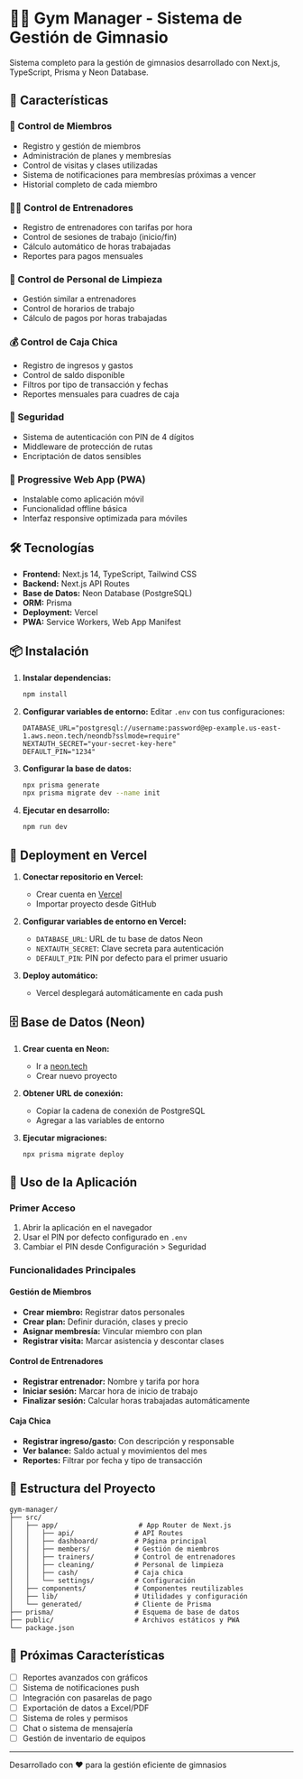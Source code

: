 # 🏋️‍♂️ Gym Manager - Sistema de Gestión de Gimnasio

Sistema completo para la gestión de gimnasios desarrollado con Next.js, TypeScript, Prisma y Neon Database.

## 🚀 Características

### 👥 Control de Miembros
- Registro y gestión de miembros
- Administración de planes y membresías
- Control de visitas y clases utilizadas
- Sistema de notificaciones para membresías próximas a vencer
- Historial completo de cada miembro

### 👨‍🏫 Control de Entrenadores
- Registro de entrenadores con tarifas por hora
- Control de sesiones de trabajo (inicio/fin)
- Cálculo automático de horas trabajadas
- Reportes para pagos mensuales

### 🧹 Control de Personal de Limpieza
- Gestión similar a entrenadores
- Control de horarios de trabajo
- Cálculo de pagos por horas trabajadas

### 💰 Control de Caja Chica
- Registro de ingresos y gastos
- Control de saldo disponible
- Filtros por tipo de transacción y fechas
- Reportes mensuales para cuadres de caja

### 🔐 Seguridad
- Sistema de autenticación con PIN de 4 dígitos
- Middleware de protección de rutas
- Encriptación de datos sensibles

### 📱 Progressive Web App (PWA)
- Instalable como aplicación móvil
- Funcionalidad offline básica
- Interfaz responsive optimizada para móviles

## 🛠️ Tecnologías

- **Frontend:** Next.js 14, TypeScript, Tailwind CSS
- **Backend:** Next.js API Routes
- **Base de Datos:** Neon Database (PostgreSQL)
- **ORM:** Prisma
- **Deployment:** Vercel
- **PWA:** Service Workers, Web App Manifest

## 📦 Instalación

1. **Instalar dependencias:**
   ```bash
   npm install
   ```

2. **Configurar variables de entorno:**
   Editar `.env` con tus configuraciones:
   ```env
   DATABASE_URL="postgresql://username:password@ep-example.us-east-1.aws.neon.tech/neondb?sslmode=require"
   NEXTAUTH_SECRET="your-secret-key-here"
   DEFAULT_PIN="1234"
   ```

3. **Configurar la base de datos:**
   ```bash
   npx prisma generate
   npx prisma migrate dev --name init
   ```

4. **Ejecutar en desarrollo:**
   ```bash
   npm run dev
   ```

## 🚀 Deployment en Vercel

1. **Conectar repositorio en Vercel:**
   - Crear cuenta en [Vercel](https://vercel.com)
   - Importar proyecto desde GitHub

2. **Configurar variables de entorno en Vercel:**
   - `DATABASE_URL`: URL de tu base de datos Neon
   - `NEXTAUTH_SECRET`: Clave secreta para autenticación
   - `DEFAULT_PIN`: PIN por defecto para el primer usuario

3. **Deploy automático:**
   - Vercel desplegará automáticamente en cada push

## 🗄️ Base de Datos (Neon)

1. **Crear cuenta en Neon:**
   - Ir a [neon.tech](https://neon.tech)
   - Crear nuevo proyecto

2. **Obtener URL de conexión:**
   - Copiar la cadena de conexión de PostgreSQL
   - Agregar a las variables de entorno

3. **Ejecutar migraciones:**
   ```bash
   npx prisma migrate deploy
   ```

## 📱 Uso de la Aplicación

### Primer Acceso
1. Abrir la aplicación en el navegador
2. Usar el PIN por defecto configurado en `.env`
3. Cambiar el PIN desde Configuración > Seguridad

### Funcionalidades Principales

#### Gestión de Miembros
- **Crear miembro:** Registrar datos personales
- **Crear plan:** Definir duración, clases y precio
- **Asignar membresía:** Vincular miembro con plan
- **Registrar visita:** Marcar asistencia y descontar clases

#### Control de Entrenadores
- **Registrar entrenador:** Nombre y tarifa por hora
- **Iniciar sesión:** Marcar hora de inicio de trabajo
- **Finalizar sesión:** Calcular horas trabajadas automáticamente

#### Caja Chica
- **Registrar ingreso/gasto:** Con descripción y responsable
- **Ver balance:** Saldo actual y movimientos del mes
- **Reportes:** Filtrar por fecha y tipo de transacción

## 🔧 Estructura del Proyecto

```
gym-manager/
├── src/
│   ├── app/                    # App Router de Next.js
│   │   ├── api/               # API Routes
│   │   ├── dashboard/         # Página principal
│   │   ├── members/           # Gestión de miembros
│   │   ├── trainers/          # Control de entrenadores
│   │   ├── cleaning/          # Personal de limpieza
│   │   ├── cash/              # Caja chica
│   │   └── settings/          # Configuración
│   ├── components/            # Componentes reutilizables
│   ├── lib/                   # Utilidades y configuración
│   └── generated/             # Cliente de Prisma
├── prisma/                    # Esquema de base de datos
├── public/                    # Archivos estáticos y PWA
└── package.json
```

## 🎯 Próximas Características

- [ ] Reportes avanzados con gráficos
- [ ] Sistema de notificaciones push
- [ ] Integración con pasarelas de pago
- [ ] Exportación de datos a Excel/PDF
- [ ] Sistema de roles y permisos
- [ ] Chat o sistema de mensajería
- [ ] Gestión de inventario de equipos

---

Desarrollado con ❤️ para la gestión eficiente de gimnasios
